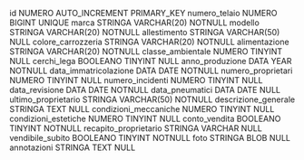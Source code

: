id						NUMERO			AUTO_INCREMENT		PRIMARY_KEY
numero_telaio			NUMERO			BIGINT				UNIQUE
marca					STRINGA			VARCHAR(20)			NOTNULL
modello					STRINGA			VARCHAR(20)			NOTNULL
allestimento			STRINGA			VARCHAR(50)			NULL
colore_carrozzeria		STRINGA			VARCHAR(20)			NOTNULL
alimentazione			STRINGA			VARCHAR(20)			NOTNULL
classe_ambientale		NUMERO			TINYINT				NULL
cerchi_lega				BOOLEANO		TINYINT				NULL
anno_produzione			DATA			YEAR				NOTNULL
data_immatricolazione	DATA			DATE				NOTNULL
numero_proprietari		NUMERO			TINYINT				NULL
numero_incidenti		NUMERO			TINYINT				NULL
data_revisione			DATA			DATE				NOTNULL
data_pneumatici			DATA			DATE				NULL
ultimo_proprietario		STRINGA			VARCHAR(50)			NOTNULL
descrizione_generale	STRINGA			TEXT				NULL
condizioni_meccaniche	NUMERO			TINYINT				NULL
condizioni_estetiche	NUMERO			TINYINT				NULL
conto_vendita			BOOLEANO		TINYINT				NOTNULL
recapito_proprietario	STRINGA			VARCHAR				NULL
vendibile_subito		BOOLEANO		TINYINT				NOTNULL
foto					STRINGA			BLOB				NULL
annotazioni				STRINGA			TEXT				NULL